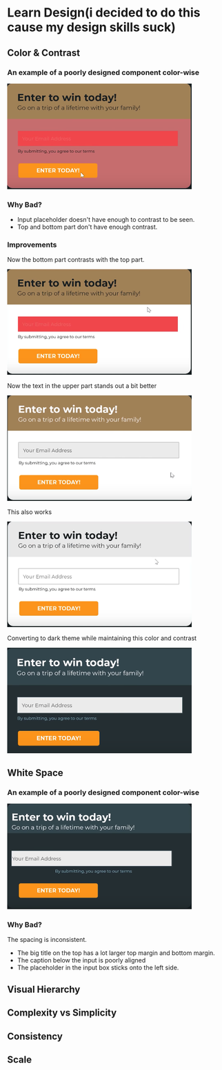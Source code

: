 # Learn Design(i decided to do this cause my design skills suck)

## Color & Contrast

### An example of a poorly designed component color-wise

![alt](assets/images/bad-color.png)

### Why Bad?

- Input placeholder doesn't have enough to contrast to be seen.
- Top and bottom part don't have enough contrast.

### Improvements

Now the bottom part contrasts with the top part.

![alt](assets/images/bad-color1.png)

Now the text in the upper part stands out a bit better

![alt](assets/images/kinda-fine-color.png)

This also works

![alt](assets/images/also-works.png)

Converting to dark theme while maintaining this color and contrast

![dark](assets/images/dark-theme.png)

## White Space

### An example of a poorly designed component color-wise

![alt](assets/images/bad-spacing.png)

### Why Bad?

The spacing is inconsistent.

- The big title on the top has a lot larger top margin and bottom margin.
- The caption below the input is poorly aligned
- The placeholder in the input box sticks onto the left side.

## Visual Hierarchy

## Complexity vs Simplicity

## Consistency

## Scale
